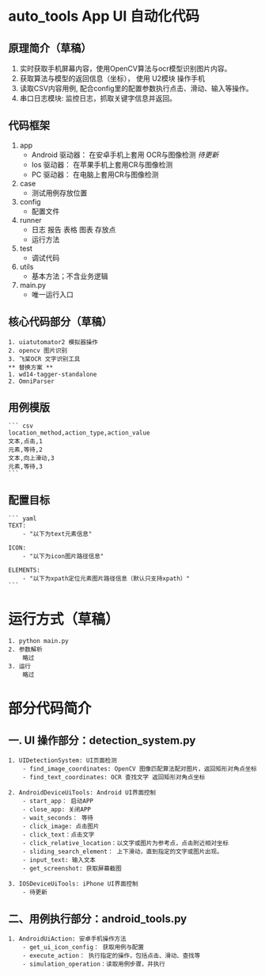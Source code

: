 # auto_tools App UI 自动化代码

## 原理简介（草稿）
1. 实时获取手机屏幕内容，使用OpenCV算法与ocr模型识别图片内容。
2. 获取算法与模型的返回信息（坐标）， 使用 U2模块 操作手机
3. 读取CSV内容用例, 配合config里的配置参数执行点击、滑动、输入等操作。
4. 串口日志模块: 监控日志，抓取关键字信息并返回。

## 代码框架
1. app
    - Android 驱动器： 在安卓手机上套用 OCR与图像检测
    *待更新*
    - Ios 驱动器： 在苹果手机上套用CR与图像检测
    - PC 驱动器： 在电脑上套用CR与图像检测
2. case
    - 测试用例存放位置
3. config
    - 配置文件
4. runner
    - 日志 报告 表格 图表 存放点
    - 运行方法
5. test
    - 调试代码
6. utils
    - 基本方法；不含业务逻辑
7. main.py
    - 唯一运行入口


## 核心代码部分（草稿）
    1. uiatutomator2 模拟器操作
    2. opencv 图片识别
    3. 飞桨OCR 文字识别工具
    ** 替换方案 **
    1. wd14-tagger-standalone
    2. OmniParser

## 用例模版
    ``` csv
    location_method,action_type,action_value
    文本,点击,1
    元素,等待,2
    文本,向上滑动,3
    元素,等待,3
    ```

## 配置目标
    ``` yaml
    TEXT:   
        - "以下为text元素信息"

    ICON:
        - "以下为icon图片路径信息"
    
    ELEMENTS:
        - "以下为xpath定位元素图片路径信息（默认只支持xpath）"
    ```
#  运行方式（草稿）
    1. python main.py
    2. 参数解析
        略过
    3. 运行
        略过

# 部分代码简介

## 一. UI 操作部分：detection_system.py

    1. UIDetectionSystem: UI页面检测
        - find_image_coordinates: OpenCV 图像匹配算法配对图片，返回矩形对角点坐标
        - find_text_coordinates: OCR 查找文字 返回矩形对角点坐标

    2. AndroidDeviceUiTools: Android UI界面控制
        - start_app： 启动APP
        - close_app: 关闭APP
        - wait_seconds： 等待
        - click_image: 点击图片
        - click_text：点击文字
        - click_relative_location：以文字或图片为参考点，点击附近相对坐标
        - sliding_search_element： 上下滑动，直到指定的文字或图片出现。
        - input_text: 输入文本
        - get_screenshot: 获取屏幕截图

    3. IOSDeviceUiTools: iPhone UI界面控制
        - 待更新

## 二、用例执行部分：android_tools.py
    1. AndroidUiAction: 安卓手机操作方法
        - get_ui_icon_config： 获取用例与配置
        - execute_action： 执行指定的操作，包括点击、滑动、查找等
        - simulation_operation：读取用例步骤，并执行